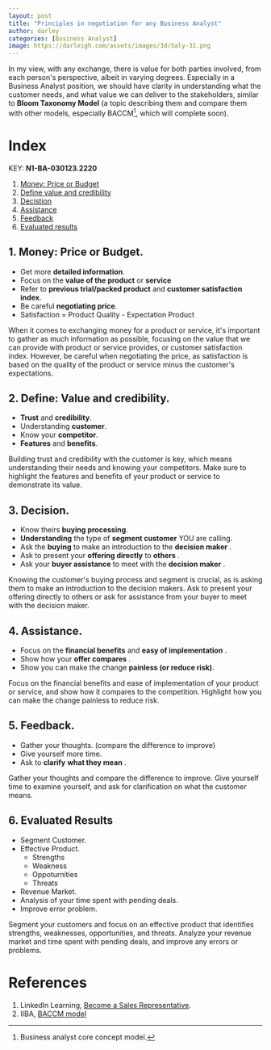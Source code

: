 ```yaml
---
layout: post
title: "Principles in negotiation for any Business Analyst"
author: darley
categories: [Business Analyst]
image: https://darleigh.com/assets/images/3d/Saly-31.png
---
```

In my view, with any exchange, there is value for both parties involved, from each person's perspective, albeit in varying degrees. Especially in a Business Analyst position, we should have clarity in understanding what the customer needs, and what value we can deliver to the stakeholders, similar to **Bloom Taxonomy Model** (a topic describing them and compare them with other models, especially BACCM[^1], which will complete soon).

# Index

KEY: **N1-BA-030123.2220**

1. [Money: Price or Budget](#1-money-price-or-budget-money)
2. [Define value and credibility](#2-define-value-and-credibility)
3. [Decistion](#3-decision)
4. [Assistance](#4-assistance)
5. [Feedback](#5-feedback)
6. [Evaluated results](#6-evaluated-results)

## 1. Money: Price or Budget.

* Get more **detailed information**.
* Focus on the **value of the product** or **service**
* Refer to **previous trial/packed product** and **customer satisfaction index**.
* Be careful **negotiating price**.
* Satisfaction = Product Quality - Expectation Product

When it comes to exchanging money for a product or service, it's important to gather as much information as possible, focusing on the value that we can provide with product or service provides, or customer satisfaction index. However, be careful when negotiating the price, as satisfaction is based on the quality of the product or service minus the customer's expectations.

## 2. Define: Value and credibility.

* **Trust** and **credibility**.
* Understanding **customer**.
* Know your **competitor**.
* **Features** and **benefits**.

Building trust and credibility with the customer is key, which means understanding their needs and knowing your competitors. Make sure to highlight the features and benefits of your product or service to demonstrate its value.

## 3. Decision.

* Know theirs **buying processing**.
* **Understanding** the type of **segment customer** YOU are calling.
* Ask the **buying** to make an introduction to the **decision maker** .
* Ask to present your **offering directly** to **others** .
* Ask your **buyer assistance** to meet with the **decision maker** .

Knowing the customer's buying process and segment is crucial, as is asking them to make an introduction to the decision makers. Ask to present your offering directly to others or ask for assistance from your buyer to meet with the decision maker.

## 4. Assistance.

* Focus on the **financial benefits** and **easy of implementation** .
* Show how your **offer compares** .
* Show you can make the change **painless (or reduce risk)**.

Focus on the financial benefits and ease of implementation of your product or service, and show how it compares to the competition. Highlight how you can make the change painless to reduce risk.

## 5. Feedback.

* Gather your thoughts. (compare the difference to improve)
* Give yourself more time.
* Ask to **clarify**  **what they mean** .

Gather your thoughts and compare the difference to improve. Give yourself time to examine yourself, and ask for clarification on what the customer means.

## 6.  Evaluated Results

* Segment Customer.
* Effective Product.
  * Strengths
  * Weakness
  * Oppoturnities
  * Threats
* Revenue Market.
* Analysis of your time spent with pending deals.
* Improve error problem.

Segment your customers and focus on an effective product that identifies strengths, weaknesses, opportunities, and threats. Analyze your revenue market and time spent with pending deals, and improve any errors or problems.

[^1]: Business analyst core concept model.
    
# References

1. LinkedIn Learning, [Become a Sales Representative](https://darleigh.com/assets/images/cert/linkedin_CertificateOfCompletion_Become%20a%20Sales%20Representative.pdf).
2. IIBA, [BACCM model](https://www.iiba.org/globalassets/standards-and-resources/business-analysis-core-competency-model/files/what-you-need-to-know-about-baccm.pdf)